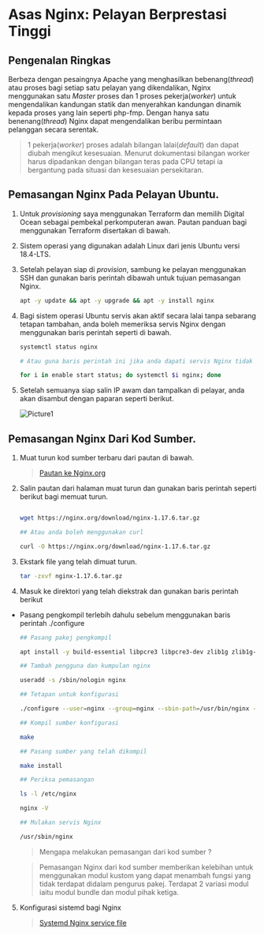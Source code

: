 # Asas Nginx: Pelayan Berprestasi Tinggi 

## Pengenalan Ringkas

 Berbeza dengan pesaingnya Apache yang menghasilkan  bebenang(*thread*) atau proses bagi setiap satu pelayan yang dikendalikan, Nginx menggunakan satu *Master* proses dan 1 proses pekerja(*worker*) untuk mengendalikan kandungan statik dan menyerahkan kandungan dinamik kepada proses yang lain seperti php-fmp. Dengan hanya satu benenang(*thread*) Nginx dapat mengendalikan beribu permintaan pelanggan secara serentak. 

 > 1 pekerja(*worker*) proses adalah bilangan lalai(*default*) dan dapat diubah mengikut kesesuaian. Menurut dokumentasi bilangan worker harus dipadankan dengan bilangan teras pada CPU tetapi ia bergantung pada situasi dan kesesuaian persekitaran.  

## Pemasangan Nginx Pada Pelayan Ubuntu.

1. Untuk *provisioning* saya menggunakan Terraform dan memilih Digital Ocean sebagai pembekal perkomputeran awan. 
Pautan panduan bagi menggunakan Terraform disertakan di bawah. 

2. Sistem operasi yang digunakan adalah Linux dari jenis Ubuntu versi 18.4-LTS.

3. Setelah pelayan siap di *provision*, sambung ke pelayan menggunakan SSH dan gunakan baris perintah dibawah untuk tujuan pemasangan Nginx.

    ```bash
    apt -y update && apt -y upgrade && apt -y install nginx 
    ```

4. Bagi sistem operasi Ubuntu servis akan aktif secara lalai tanpa sebarang tetapan tambahan, anda boleh memeriksa servis Nginx dengan menggunakan baris perintah seperti di bawah.

    ```bash
    systemctl status nginx

    # Atau guna baris perintah ini jika anda dapati servis Nginx tidak aktif.

    for i in enable start status; do systemctl $i nginx; done
    ```

5. Setelah semuanya siap salin IP awam dan tampalkan di pelayar, anda akan disambut dengan paparan seperti berikut. 

    ![Picture1](https://drive.google.com/uc?export=view&id=199V-s-7EbJFPRv0vxs94DKHqbyCGxKjc)


## Pemasangan Nginx Dari Kod Sumber. 

1. Muat turun kod sumber terbaru dari pautan di bawah.

    > [Pautan ke Nginx.org](https://nginx.org/)

2. Salin pautan dari halaman muat turun dan gunakan baris perintah seperti berikut bagi memuat turun.

    ```bash

    wget https://nginx.org/download/nginx-1.17.6.tar.gz

    ## Atau anda boleh menggunakan curl

    curl -O https://nginx.org/download/nginx-1.17.6.tar.gz

    ```

3. Ekstark file yang telah dimuat turun.

    ```bash
    tar -zxvf nginx-1.17.6.tar.gz
    ```

4. Masuk ke direktori yang telah diekstrak dan gunakan baris perintah berikut

* Pasang pengkompil terlebih dahulu sebelum menggunakan baris perintah ./configure

    ```bash
    ## Pasang pakej pengkompil

    apt install -y build-essential libpcre3 libpcre3-dev zlib1g zlib1g-dev libssl-dev 

    ## Tambah pengguna dan kumpulan nginx

    useradd -s /sbin/nologin nginx

    ## Tetapan untuk konfigurasi

    ./configure --user=nginx --group=nginx --sbin-path=/usr/bin/nginx --conf-path=/etc/nginx/nginx.conf --error-log-path=/var/log/nginx/error.log --http-log-path=/var/log/nginx/access.log --with-pcre --pid-path=/var/run/nginx.pid --with-http_ssl_module 

    ## Kompil sumber konfigurasi

    make 

    ## Pasang sumber yang telah dikompil

    make install 

    ## Periksa pemasangan 

    ls -l /etc/nginx

    nginx -V

    ## Mulakan servis Nginx

    /usr/sbin/nginx

    ```

    > Mengapa melakukan pemasangan dari kod sumber ?

    > Pemasangan Nginx dari kod sumber memberikan kelebihan untuk menggunakan modul kustom yang dapat menambah fungsi yang tidak terdapat didalam pengurus pakej. Terdapat 2 variasi modul iaitu modul bundle dan modul pihak ketiga. 

5. Konfigurasi sistemd bagi Nginx

    >[Systemd Nginx service file](https://www.nginx.com/resources/wiki/start/topics/examples/systemd/)






